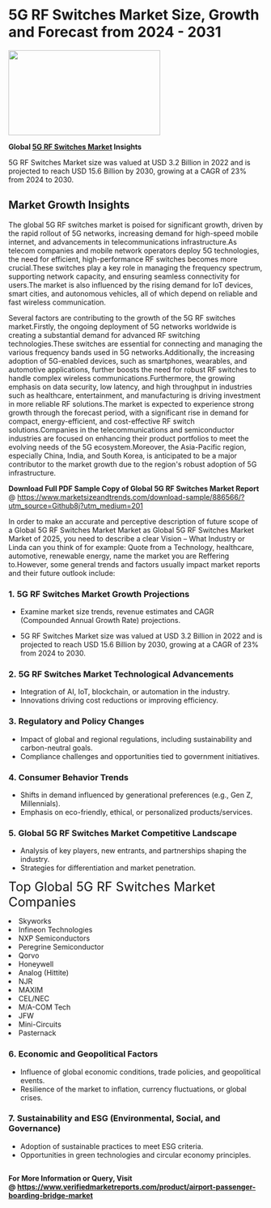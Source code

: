 <H1>5G RF Switches Market Size, Growth and Forecast from 2024 - 2031</H1><img class="aligncenter size-medium wp-image-584254" src="https://thirdeyenews.in/wp-content/uploads/2024/09/Global-Market-Research-300x168.jpeg" alt="" width="300" height="168" /><p><strong>Global&nbsp;<a href="https://www.marketsizeandtrends.com/download-sample/886566/?utm_source=Github8j?utm_medium=201">5G RF Switches Market</a> Insights</strong></p><p>5G RF Switches Market size was valued at USD 3.2 Billion in 2022 and is projected to reach USD 15.6 Billion by 2030, growing at a CAGR of 23% from 2024 to 2030.</p><p><h2>Market Growth Insights</h2> <p>The global 5G RF switches market is poised for significant growth, driven by the rapid rollout of 5G networks, increasing demand for high-speed mobile internet, and advancements in telecommunications infrastructure.As telecom companies and mobile network operators deploy 5G technologies, the need for efficient, high-performance RF switches becomes more crucial.These switches play a key role in managing the frequency spectrum, supporting network capacity, and ensuring seamless connectivity for users.The market is also influenced by the rising demand for IoT devices, smart cities, and autonomous vehicles, all of which depend on reliable and fast wireless communication.</p> <p>Several factors are contributing to the growth of the 5G RF switches market.Firstly, the ongoing deployment of 5G networks worldwide is creating a substantial demand for advanced RF switching technologies.These switches are essential for connecting and managing the various frequency bands used in 5G networks.Additionally, the increasing adoption of 5G-enabled devices, such as smartphones, wearables, and automotive applications, further boosts the need for robust RF switches to handle complex wireless communications.Furthermore, the growing emphasis on data security, low latency, and high throughput in industries such as healthcare, entertainment, and manufacturing is driving investment in more reliable RF solutions.The market is expected to experience strong growth through the forecast period, with a significant rise in demand for compact, energy-efficient, and cost-effective RF switch solutions.Companies in the telecommunications and semiconductor industries are focused on enhancing their product portfolios to meet the evolving needs of the 5G ecosystem.Moreover, the Asia-Pacific region, especially China, India, and South Korea, is anticipated to be a major contributor to the market growth due to the region's robust adoption of 5G infrastructure.<p><span class=""><strong>Download Full PDF Sample Copy of Global 5G RF Switches Market Report</strong> @ <a href="https://www.marketsizeandtrends.com/download-sample/886566/?utm_source=Github8j?utm_medium=201" target="_blank">https://www.marketsizeandtrends.com/download-sample/886566/?utm_source=Github8j?utm_medium=201</a></span></p><p>In order to make an accurate and perceptive description of future scope of a Global&nbsp;5G RF Switches Market Market as Global&nbsp;5G RF Switches Market Market of 2025, you need to describe a clear Vision &ndash; What Industry or Linda can you think of for example: Quote from a Technology, healthcare, automotive, renewable energy, name the market you are Reffering to.However, some general trends and factors usually impact market reports and their future outlook include:</p><h3>1.&nbsp;<strong>5G RF Switches Market Growth Projections</strong></h3><ul><li>Examine market size trends, revenue estimates and CAGR (Compounded Annual Growth Rate) projections.</li><li><p>5G RF Switches Market size was valued at USD 3.2 Billion in 2022 and is projected to reach USD 15.6 Billion by 2030, growing at a CAGR of 23% from 2024 to 2030.</p></li></ul><h3>2.&nbsp;<strong>5G RF Switches Market Technological Advancements</strong></h3><ul><li>Integration of AI, IoT, blockchain, or automation in the industry.</li><li>Innovations driving cost reductions or improving efficiency.</li></ul><h3>3.&nbsp;<strong>Regulatory and Policy Changes</strong></h3><ul><li>Impact of global and regional regulations, including sustainability and carbon-neutral goals.</li><li>Compliance challenges and opportunities tied to government initiatives.</li></ul><h3>4.&nbsp;<strong>Consumer Behavior Trends</strong></h3><ul><li>Shifts in demand influenced by generational preferences (e.g., Gen Z, Millennials).</li><li>Emphasis on eco-friendly, ethical, or personalized products/services.</li></ul><h3>5.&nbsp;<strong>Global 5G RF Switches Market Competitive Landscape</strong></h3><ul><li>Analysis of key players, new entrants, and partnerships shaping the industry.</li><li>Strategies for differentiation and market penetration.</li></ul><p data-pm-slice="1 1 []"><span style="color: inherit; font-family: inherit; font-size: 25px;">Top Global 5G RF Switches Market Companies</span></p><div class="" data-test-id=""><p><li>Skyworks</li><li> Infineon Technologies</li><li> NXP Semiconductors</li><li> Peregrine Semiconductor</li><li> Qorvo</li><li> Honeywell</li><li> Analog (Hittite)</li><li> NJR</li><li> MAXIM</li><li> CEL/NEC</li><li> M/A-COM Tech</li><li> JFW</li><li> Mini-Circuits</li><li> Pasternack</li></p></div><h3>6.&nbsp;<strong>Economic and Geopolitical Factors</strong></h3><ul><li>Influence of global economic conditions, trade policies, and geopolitical events.</li><li>Resilience of the market to inflation, currency fluctuations, or global crises.</li></ul><h3>7.&nbsp;<strong>Sustainability and ESG (Environmental, Social, and Governance)</strong></h3><ul><li>Adoption of sustainable practices to meet ESG criteria.</li><li>Opportunities in green technologies and circular economy principles.</li></ul><h2><strong style="font-size: 14px;">For More Information or Query, Visit @&nbsp;</strong><a style="background-color: #ffffff; font-size: 14px;" href="https://www.marketsizeandtrends.com/report/5g-rf-switches-market/" target="_blank">https://www.verifiedmarketreports.com/product/airport-passenger-boarding-bridge-market</a></h2>